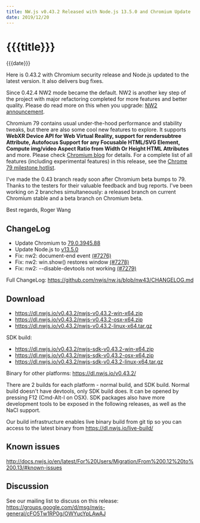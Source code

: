 ```yaml
---
title: NW.js v0.43.2 Released with Node.js 13.5.0 and Chromium Update
date: 2019/12/20
---
```

# {{{title}}}
{{{date}}}

Here is 0.43.2 with Chromium security release and Node.js updated to the latest version. It also delivers bug fixes.

Since 0.42.4 NW2 mode became the default. NW2 is another key step of the project with major refactoring completed for more features and better quality. Please do read more on this when you upgrade: [NW2 announcement](/blog/nw2-mode).

Chromium 79 contains usual under-the-hood performance and stability tweaks, but there are also some cool new features to explore. It supports **WebXR Device API for Web Virtual Reality, support for rendersubtree Attribute, Autofocus Support for any Focusable HTML/SVG Element, Compute img/video Aspect Ratio from Width Or Height HTML Attributes** and more. Please check [Chromium blog](https://blog.chromium.org/2019/10/chrome-79-beta-virtual-reality-comes-to.html) for details. For a complete list of all features (including experimental features) in this release, see the [Chrome 79 milestone hotlist](https://www.chromestatus.com/features#milestone=79).

I've made the 0.43 branch ready soon after Chromium beta bumps to 79. Thanks to the testers for their valuable feedback and bug reports. I've been working on 2 branches simultaneously: a released branch on current Chromium stable and a beta branch on Chromium beta.

Best regards, 
Roger Wang

## ChangeLog

- Update Chromium to [79.0.3945.88](https://chromereleases.googleblog.com/2019/12/stable-channel-update-for-desktop_17.html)
- Update Node.js to [v13.5.0](https://nodejs.org/en/blog/release/v13.5.0/)
- Fix: nw2: document-end event [(#7276)](https://github.com/nwjs/nw.js/issues/7276)
- Fix: nw2: win.show() restores window [(#7278)](https://github.com/nwjs/nw.js/issues/7278)
- Fix: nw2: --disable-devtools not working [(#7279)](https://github.com/nwjs/nw.js/issues/7279)

Full ChangeLog: https://github.com/nwjs/nw.js/blob/nw43/CHANGELOG.md

## Download 

* https://dl.nwjs.io/v0.43.2/nwjs-v0.43.2-win-x64.zip 
* https://dl.nwjs.io/v0.43.2/nwjs-v0.43.2-osx-x64.zip 
* https://dl.nwjs.io/v0.43.2/nwjs-v0.43.2-linux-x64.tar.gz 

SDK build: 
* https://dl.nwjs.io/v0.43.2/nwjs-sdk-v0.43.2-win-x64.zip 
* https://dl.nwjs.io/v0.43.2/nwjs-sdk-v0.43.2-osx-x64.zip 
* https://dl.nwjs.io/v0.43.2/nwjs-sdk-v0.43.2-linux-x64.tar.gz 

Binary for other platforms: https://dl.nwjs.io/v0.43.2/ 

There are 2 builds for each platform - normal build, and SDK build. Normal build doesn't have devtools, only SDK build does. lt can be opened by pressing F12 (Cmd-Alt-I on OSX). SDK packages also have more development tools to be exposed in the following releases, as well as the NaCl support.

Our build infrastructure enables live binary build from git tip so you can access to the latest binary from https://dl.nwjs.io/live-build/ 

## Known issues 

http://docs.nwjs.io/en/latest/For%20Users/Migration/From%200.12%20to%200.13/#known-issues

## Discussion

See our mailing list to discuss on this release: https://groups.google.com/d/msg/nwjs-general/cFO5Tw1RP0g/OWYucYpLAwAJ

